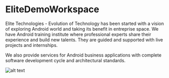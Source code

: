 # EliteDemoWorkspace
Elite Technologies - Evolution of Technology has been started with a vision of exploring Android world and taking its benefit in entreprise space. We have Android training institute where professional experts share their experience and build new talents. They are guided and supported with live projects and internships.

We also provide services for Android business applications with complete software development cycle and architectural standards.


![alt text](https://1.bp.blogspot.com/-pphFrERXF0I/XBtzMBM5YuI/AAAAAAAACok/7kTtOgUL4dwuoD92gRBjOfAQhGSm7yhswCLcBGAs/s1600/48064334_2104712952918868_9174487350451896320_n.jpg)
